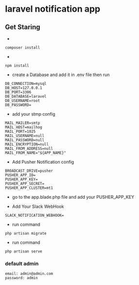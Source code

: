 # laravel notification app ###

## Get Staring

-
```shell
composer install 
```
-
```shell
npm install
```
- create a Database and add it in .env file then run
 
```
DB_CONNECTION=mysql
DB_HOST=127.0.0.1
DB_PORT=3306
DB_DATABASE=laravel
DB_USERNAME=root
DB_PASSWORD=
```
- add your stmp config
```
MAIL_MAILER=smtp
MAIL_HOST=mailhog
MAIL_PORT=1025
MAIL_USERNAME=null
MAIL_PASSWORD=null
MAIL_ENCRYPTION=null
MAIL_FROM_ADDRESS=null
MAIL_FROM_NAME="${APP_NAME}"
```
- Add Pusher Notification config
```
BROADCAST_DRIVE=pusher
PUSHER_APP_ID=
PUSHER_APP_KEY=
PUSHER_APP_SECRET=
PUSHER_APP_CLUSTER=mt1
```
- go to the app.blade.php file and add your PUSHER_APP_KEY

- Add Your Slack WebHook 
```
SLACK_NOTIFICATION_WEBHOOK=
```
- run command
```shell
php artisan migrate
```
- run command
```shell
php artisan serve
```

### default admin
```
email: admin@admin.com
password: admin
```
